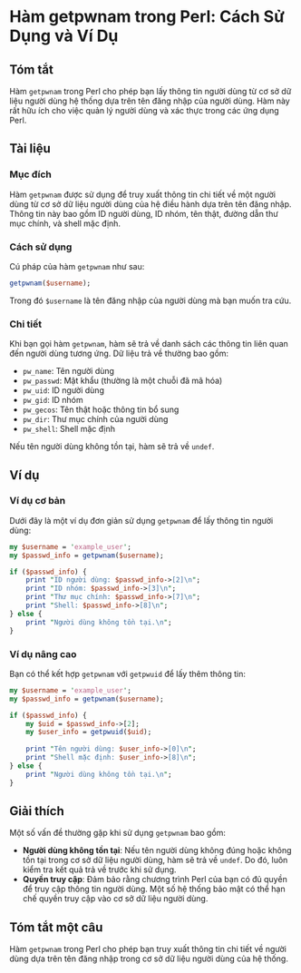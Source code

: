 <!--
Meta Description: # Hàm getpwnam trong Perl: Cách Sử Dụng và Ví Dụ ## Tóm tắt Hàm `getpwnam` trong Perl cho phép bạn lấy thông tin người dùng từ cơ sở dữ liệu người dùn...
Meta Keywords: người, dùng, getpwnam, hàm, tên
-->

# Hàm getpwnam trong Perl: Cách Sử Dụng và Ví Dụ

## Tóm tắt
Hàm `getpwnam` trong Perl cho phép bạn lấy thông tin người dùng từ cơ sở dữ liệu người dùng hệ thống dựa trên tên đăng nhập của người dùng. Hàm này rất hữu ích cho việc quản lý người dùng và xác thực trong các ứng dụng Perl.

## Tài liệu
### Mục đích
Hàm `getpwnam` được sử dụng để truy xuất thông tin chi tiết về một người dùng từ cơ sở dữ liệu người dùng của hệ điều hành dựa trên tên đăng nhập. Thông tin này bao gồm ID người dùng, ID nhóm, tên thật, đường dẫn thư mục chính, và shell mặc định.

### Cách sử dụng
Cú pháp của hàm `getpwnam` như sau:

```perl
getpwnam($username);
```

Trong đó `$username` là tên đăng nhập của người dùng mà bạn muốn tra cứu.

### Chi tiết
Khi bạn gọi hàm `getpwnam`, hàm sẽ trả về danh sách các thông tin liên quan đến người dùng tương ứng. Dữ liệu trả về thường bao gồm:

- `pw_name`: Tên người dùng
- `pw_passwd`: Mật khẩu (thường là một chuỗi đã mã hóa)
- `pw_uid`: ID người dùng
- `pw_gid`: ID nhóm
- `pw_gecos`: Tên thật hoặc thông tin bổ sung
- `pw_dir`: Thư mục chính của người dùng
- `pw_shell`: Shell mặc định

Nếu tên người dùng không tồn tại, hàm sẽ trả về `undef`.

## Ví dụ
### Ví dụ cơ bản
Dưới đây là một ví dụ đơn giản sử dụng `getpwnam` để lấy thông tin người dùng:

```perl
my $username = 'example_user';
my $passwd_info = getpwnam($username);

if ($passwd_info) {
    print "ID người dùng: $passwd_info->[2]\n";
    print "ID nhóm: $passwd_info->[3]\n";
    print "Thư mục chính: $passwd_info->[7]\n";
    print "Shell: $passwd_info->[8]\n";
} else {
    print "Người dùng không tồn tại.\n";
}
```

### Ví dụ nâng cao
Bạn có thể kết hợp `getpwnam` với `getpwuid` để lấy thêm thông tin:

```perl
my $username = 'example_user';
my $passwd_info = getpwnam($username);

if ($passwd_info) {
    my $uid = $passwd_info->[2];
    my $user_info = getpwuid($uid);
    
    print "Tên người dùng: $user_info->[0]\n";
    print "Shell mặc định: $user_info->[8]\n";
} else {
    print "Người dùng không tồn tại.\n";
}
```

## Giải thích
Một số vấn đề thường gặp khi sử dụng `getpwnam` bao gồm:

- **Người dùng không tồn tại**: Nếu tên người dùng không đúng hoặc không tồn tại trong cơ sở dữ liệu người dùng, hàm sẽ trả về `undef`. Do đó, luôn kiểm tra kết quả trả về trước khi sử dụng.
- **Quyền truy cập**: Đảm bảo rằng chương trình Perl của bạn có đủ quyền để truy cập thông tin người dùng. Một số hệ thống bảo mật có thể hạn chế quyền truy cập vào cơ sở dữ liệu người dùng.

## Tóm tắt một câu
Hàm `getpwnam` trong Perl cho phép bạn truy xuất thông tin chi tiết về người dùng dựa trên tên đăng nhập trong cơ sở dữ liệu người dùng của hệ thống.